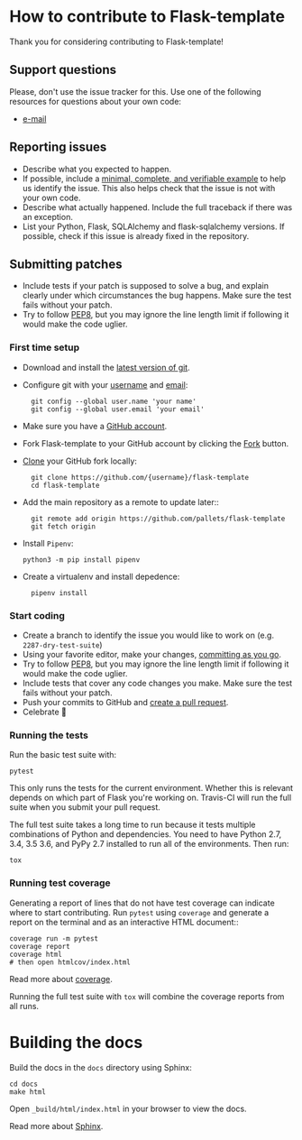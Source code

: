 # How to contribute to Flask-template

Thank you for considering contributing to Flask-template!

## Support questions

Please, don't use the issue tracker for this. Use one of the following
resources for questions about your own code:

* [e-mail](mailto:ling7334@gmail.com)

## Reporting issues

- Describe what you expected to happen.
- If possible, include a [minimal, complete, and verifiable example](https://stackoverflow.com/help/mcve) to help
  us identify the issue. This also helps check that the issue is not with your
  own code.
- Describe what actually happened. Include the full traceback if there was an
  exception.
- List your Python, Flask, SQLAlchemy and flask-sqlalchemy versions. If possible, check if this
  issue is already fixed in the repository.

## Submitting patches

- Include tests if your patch is supposed to solve a bug, and explain
  clearly under which circumstances the bug happens. Make sure the test fails
  without your patch.
- Try to follow [PEP8](https://pep8.org/), but you may ignore the line length limit if following
  it would make the code uglier.

### First time setup

- Download and install the [latest version of git](https://git-scm.com/downloads).
- Configure git with your [username](https://help.github.com/articles/setting-your-username-in-git/)
and [email](https://help.github.com/articles/setting-your-email-in-git/):

        git config --global user.name 'your name'
        git config --global user.email 'your email'

- Make sure you have a [GitHub account](https://github.com/join).
- Fork Flask-template to your GitHub account by clicking the [Fork](https://github.com/pallets/flask/fork) button.
- [Clone](https://help.github.com/articles/fork-a-repo/#step-2-create-a-local-clone-of-your-fork) your GitHub fork locally:

        git clone https://github.com/{username}/flask-template
        cd flask-template

- Add the main repository as a remote to update later::

        git remote add origin https://github.com/pallets/flask-template
        git fetch origin

- Install `Pipenv`:

      python3 -m pip install pipenv

- Create a virtualenv and install depedence:

        pipenv install

### Start coding

- Create a branch to identify the issue you would like to work on (e.g.
  ``2287-dry-test-suite``)
- Using your favorite editor, make your changes, 
[committing as you go](https://dont-be-afraid-to-commit.readthedocs.io/en/latest/git/commandlinegit.html#commit-your-changes).
- Try to follow [PEP8](https://pep8.org/), but you may ignore the line length limit if following
  it would make the code uglier.
- Include tests that cover any code changes you make. Make sure the test fails
  without your patch.
- Push your commits to GitHub and [create a pull request](https://help.github.com/articles/creating-a-pull-request/).
- Celebrate 🎉

### Running the tests

Run the basic test suite with:

    pytest

This only runs the tests for the current environment. Whether this is relevant
depends on which part of Flask you're working on. Travis-CI will run the full
suite when you submit your pull request.

The full test suite takes a long time to run because it tests multiple
combinations of Python and dependencies. You need to have Python 2.7, 3.4,
3.5 3.6, and PyPy 2.7 installed to run all of the environments. Then run:

    tox

### Running test coverage

Generating a report of lines that do not have test coverage can indicate
where to start contributing. Run ``pytest`` using ``coverage`` and generate a
report on the terminal and as an interactive HTML document::

    coverage run -m pytest
    coverage report
    coverage html
    # then open htmlcov/index.html

Read more about [coverage](https://coverage.readthedocs.io>).

Running the full test suite with ``tox`` will combine the coverage reports
from all runs.


# Building the docs

Build the docs in the ``docs`` directory using Sphinx:

    cd docs
    make html

Open ``_build/html/index.html`` in your browser to view the docs.

Read more about [Sphinx](https://www.sphinx-doc.org).
